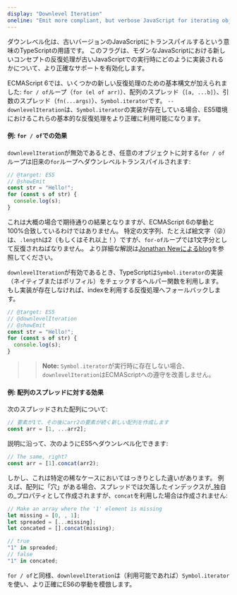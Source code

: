 ```yaml
---
display: "Downlevel Iteration"
oneline: "Emit more compliant, but verbose JavaScript for iterating objects"
---
```


ダウンレベル化は、古いバージョンのJavaScriptにトランスパイルするという意味のTypeScriptの用語です。
このフラグは、モダンなJavaScriptにおける新しいコンセプトの反復処理が古いJavaScriptでの実行時にどのように実装されるかについて、より正確なサポートを有効化します。

ECMAScript 6では、いくつかの新しい反復処理のための基本構文が加えられました: `for / of`ループ（`for (el of arr)`）、配列のスプレッド（`[a, ...b]`）、引数のスプレッド（`fn(...args)`）、`Symbol.iterator`です。
`--downlevelIteration`は、`Symbol.iterator`の実装が存在している場合、ES5環境におけるこれらの基本的な反復処理をより正確に利用可能になります。

#### 例: `for / of`での効果

`downlevelIteration`が無効であるとき、任意のオブジェクトに対する`for / of`ループは旧来の`for`ループへダウンレベルトランスパイルされます:

```ts twoslash
// @target: ES5
// @showEmit
const str = "Hello!";
for (const s of str) {
  console.log(s);
}
```

これは大概の場合で期待通りの結果となりますが、ECMAScript 6の挙動と100%合致しているわけではありません。
特定の文字列、たとえば絵文字（😜）は、`.length`は2（もしくはそれ以上！）ですが、`for-of`ループでは1文字分として反復されねばなりません。
より詳細な解説は[Jonathan Newによるblog](https://blog.jonnew.com/posts/poo-dot-length-equals-two)を参照してください。

`downlevelIteration`が有効であるとき、TypeScriptは`Symbol.iterator`の実装（ネイティブまたはポリフィル）をチェックするヘルパー関数を利用します。
もし実装が存在しなければ、indexを利用する反復処理へフォールバックします。

```ts twoslash
// @target: ES5
// @downlevelIteration
// @showEmit
const str = "Hello!";
for (const s of str) {
  console.log(s);
}
```

> > **Note:** `Symbol.iterator`が実行時に存在しない場合、`downlevelIteration`はECMAScriptへの遵守を改善しません。

#### 例: 配列のスプレッドに対する効果

次のスプレッドされた配列について:

```js
// 要素が1で、その後にarr2の要素が続く新しい配列を作成します
const arr = [1, ...arr2];
```

説明に沿って、次のようにES5へダウンレベル化できます:

```js
// The same, right?
const arr = [1].concat(arr2);
```

しかし、これは特定の稀なケースにおいてはっきりとした違いがあります。
例えば、配列に「穴」がある場合、スプレッドでは欠落したインデックスが_独自の_プロパティとして作成されますが、`concat`を利用した場合は作成されません:

```js
// Make an array where the '1' element is missing
let missing = [0, , 1];
let spreaded = [...missing];
let concated = [].concat(missing);

// true
"1" in spreaded;
// false
"1" in concated;
```

`for / of`と同様、`downlevelIteration`は（利用可能であれば）`Symbol.iterator`を使い、より正確にES6の挙動を模倣します。
